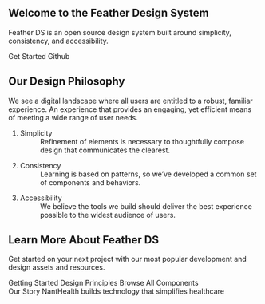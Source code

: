<HomePageAdjust />
<div class="hero">
  <section class="gradient-1">
    <div class="section-wrapper center">
      <h1>Welcome to the Feather Design System</h1>
      <p class="body-large">Feather DS is an open source design system built around simplicity, consistency, and accessibility.</p>
      <div class="space-between">
        <FeatherButton primary as-anchor :href="$withBase('/Components/GettingStarted/')">Get Started</FeatherButton>
        <FeatherButton secondary as-anchor href="https://github.com/feather-design-system/feather-design-system" target="_blank">
          <template v-slot:icon>
            <svg style="fill:currentColor" xmlns="http://www.w3.org/2000/svg" width="24" height="24" viewBox="0 0 24 24"><path d="M12 0c-6.626 0-12 5.373-12 12 0 5.302 3.438 9.8 8.207 11.387.599.111.793-.261.793-.577v-2.234c-3.338.726-4.033-1.416-4.033-1.416-.546-1.387-1.333-1.756-1.333-1.756-1.089-.745.083-.729.083-.729 1.205.084 1.839 1.237 1.839 1.237 1.07 1.834 2.807 1.304 3.492.997.107-.775.418-1.305.762-1.604-2.665-.305-5.467-1.334-5.467-5.931 0-1.311.469-2.381 1.236-3.221-.124-.303-.535-1.524.117-3.176 0 0 1.008-.322 3.301 1.23.957-.266 1.983-.399 3.003-.404 1.02.005 2.047.138 3.006.404 2.291-1.552 3.297-1.23 3.297-1.23.653 1.653.242 2.874.118 3.176.77.84 1.235 1.911 1.235 3.221 0 4.609-2.807 5.624-5.479 5.921.43.372.823 1.102.823 2.222v3.293c0 .319.192.694.801.576 4.765-1.589 8.199-6.086 8.199-11.386 0-6.627-5.373-12-12-12z"/></svg>
          </template>
          Github
        </FeatherButton>
      </div>
    </div>
  </section>
</div>

<script>
import { FeatherButton } from "@featherds/button";
import { FeatherIcon } from "@featherds/icon";
import icon from "@featherds/icon/action/Help";
import atom from "@featherds/icon/branding/Atom";
import FeatherLogoMotif from "@featherds/icon/branding/FeatherLogoMotif";
  export default{
    components: {
      FeatherButton,
      FeatherIcon
    },
    computed:{
      icon(){
        return icon;
      },
      atom(){
        return atom;
      },
      logo(){
        return FeatherLogoMotif;
      }
    }
  }
</script>

<section>
  <div class="section-wrapper philosophy">
    <div class="left">
      <FeatherIcon class="atom" :icon="atom" focusable="false"></FeatherIcon>
      <span>
        <h2>Our Design Philosophy</h2>
        <p>
          We see a digital landscape where all users are entitled to a robust, familiar experience. An experience that provides an engaging, yet efficient means of meeting a wide range of user needs.
        </p>
      </span>
    </div>
    <div class="right">
      <ol>
        <li>
          <dl>
            <dt>Simplicity</dt>
            <dd>Refinement of elements is necessary to thoughtfully compose design that communicates the clearest.</dd>
          </dl>
        </li>
        <li>
          <dl>
            <dt>Consistency</dt>
            <dd>Learning is based on patterns, so we’ve developed a common set of components and behaviors.</dd>
          </dl>
        </li>
        <li>
          <dl>
            <dt>Accessibility</dt>
            <dd>We believe the tools we build should deliver the best experience possible to the widest audience of users.</dd>
          </dl>
        </li>
      </ol>
    </div>
  </div>
</section>

<section class="gradient-2">
  <div class="section-wrapper learn">
    <h2>Learn More About Feather DS</h2>
    <p class="body-small">
      Get started on your next project with our most popular development and design assets and resources.
    </p>
    <div class="card-group">
      <PrettyCard
        href="/Components/GettingStarted/"
        img-url="/assets/branding/home-components.png"
        overline="Components">Getting Started
      </PrettyCard>
      <PrettyCard
        href="/Design/Foundation/"
        img-url="/assets/branding/home-foundation.png"
        overline="Foundation">Design Principles
      </PrettyCard>
      <PrettyCard
        href="/Components/"
        img-url="/assets/branding/home-typography.png"
        overline="Components">Browse All Components
      </PrettyCard>
    </div>
  </div>
</section>

<section>
  <div class="section-wrapper story">
    <div class="story-wrapper">
      <FeatherIcon class="logo" :icon="logo" focusable="false"></FeatherIcon>
      <span class="tagline">Our Story</span>
      <span class="title">
        NantHealth builds technology that simplifies healthcare
      </span>
    </div>
  </div>
</section>
